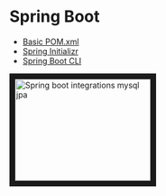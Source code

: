 # Spring Boot

* [Basic POM.xml](https://gist.github.com/marcelogbrito/d6767c7400b39f68e3f85402eda412b4) 
* [Spring Initializr](http://start.spring.io/)
* [Spring Boot CLI](https://docs.spring.io/spring-boot/docs/current/reference/html/cli.html)


<a href="http://www.youtube.com/watch?feature=player_embedded&v=eI_X_K_XoFs
" target="_blank"><img src="http://img.youtube.com/vi/eI_X_K_XoFs/0.jpg" 
alt="Spring boot integrations mysql jpa" width="240" height="180" border="10" /></a>

